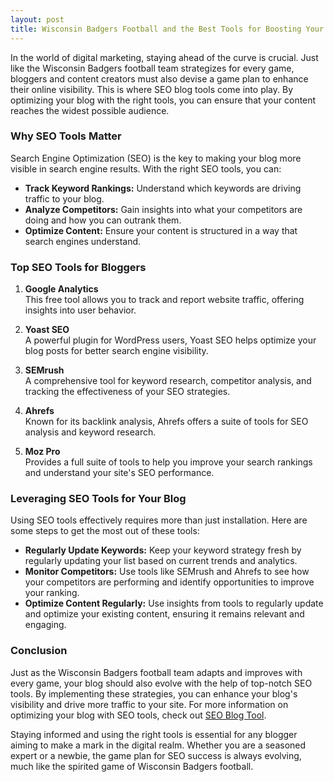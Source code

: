 ```yaml
---
layout: post
title: Wisconsin Badgers Football and the Best Tools for Boosting Your Blog's SEO
---
```



In the world of digital marketing, staying ahead of the curve is crucial. Just like the Wisconsin Badgers football team strategizes for every game, bloggers and content creators must also devise a game plan to enhance their online visibility. This is where SEO blog tools come into play. By optimizing your blog with the right tools, you can ensure that your content reaches the widest possible audience.

### Why SEO Tools Matter

Search Engine Optimization (SEO) is the key to making your blog more visible in search engine results. With the right SEO tools, you can:

- **Track Keyword Rankings:** Understand which keywords are driving traffic to your blog.
- **Analyze Competitors:** Gain insights into what your competitors are doing and how you can outrank them.
- **Optimize Content:** Ensure your content is structured in a way that search engines understand.

### Top SEO Tools for Bloggers

1. **Google Analytics**  
   This free tool allows you to track and report website traffic, offering insights into user behavior.

2. **Yoast SEO**  
   A powerful plugin for WordPress users, Yoast SEO helps optimize your blog posts for better search engine visibility.

3. **SEMrush**  
   A comprehensive tool for keyword research, competitor analysis, and tracking the effectiveness of your SEO strategies.

4. **Ahrefs**  
   Known for its backlink analysis, Ahrefs offers a suite of tools for SEO analysis and keyword research.

5. **Moz Pro**  
   Provides a full suite of tools to help you improve your search rankings and understand your site's SEO performance.

### Leveraging SEO Tools for Your Blog

Using SEO tools effectively requires more than just installation. Here are some steps to get the most out of these tools:

- **Regularly Update Keywords:** Keep your keyword strategy fresh by regularly updating your list based on current trends and analytics.
- **Monitor Competitors:** Use tools like SEMrush and Ahrefs to see how your competitors are performing and identify opportunities to improve your ranking.
- **Optimize Content Regularly:** Use insights from tools to regularly update and optimize your existing content, ensuring it remains relevant and engaging.

### Conclusion

Just as the Wisconsin Badgers football team adapts and improves with every game, your blog should also evolve with the help of top-notch SEO tools. By implementing these strategies, you can enhance your blog's visibility and drive more traffic to your site. For more information on optimizing your blog with SEO tools, check out [SEO Blog Tool](https://seoblogtool.com/).

Staying informed and using the right tools is essential for any blogger aiming to make a mark in the digital realm. Whether you are a seasoned expert or a newbie, the game plan for SEO success is always evolving, much like the spirited game of Wisconsin Badgers football.